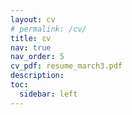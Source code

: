 ```yaml
---
layout: cv
# permalink: /cv/
title: cv
nav: true
nav_order: 5
cv_pdf: resume_march3.pdf
description: 
toc:
  sidebar: left
---
```

